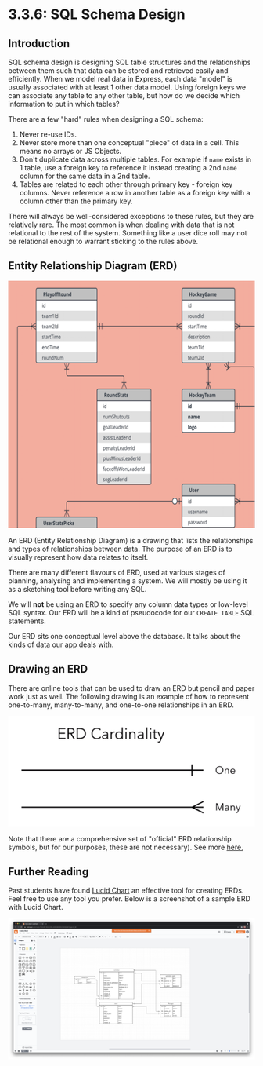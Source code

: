 # 3.3.6: SQL Schema Design

## Introduction

SQL schema design is designing SQL table structures and the relationships between them such that data can be stored and retrieved easily and efficiently. When we model real data in Express, each data "model" is usually associated with at least 1 other data model. Using foreign keys we can associate any table to any other table, but how do we decide which information to put in which tables?

There are a few "hard" rules when designing a SQL schema:

1. Never re-use IDs.
2. Never store more than one conceptual "piece" of data in a cell. This means no arrays or JS Objects.
3. Don't duplicate data across multiple tables. For example if `name` exists in 1 table, use a foreign key to reference it instead creating a 2nd `name` column for the same data in a 2nd table.
4. Tables are related to each other through primary key - foreign key columns. Never reference a row in another table as a foreign key with a column other than the primary key.

There will always be well-considered exceptions to these rules, but they are relatively rare. The most common is when dealing with data that is not relational to the rest of the system. Something like a user dice roll may not be relational enough to warrant sticking to the rules above.

## Entity Relationship Diagram \(ERD\)

![](../../.gitbook/assets/hickey.png)

An ERD \(Entity Relationship Diagram\) is a drawing that lists the relationships and types of relationships between data. The purpose of an ERD is to visually represent how data relates to itself.

There are many different flavours of ERD, used at various stages of planning, analysing and implementing a system. We will mostly be using it as a sketching tool before writing any SQL.

We will **not** be using an ERD to specify any column data types or low-level SQL syntax. Our ERD will be a kind of pseudocode for our `CREATE TABLE` SQL statements.

Our ERD sits one conceptual level above the database. It talks about the kinds of data our app deals with.

## Drawing an ERD

There are online tools that can be used to draw an ERD but pencil and paper work just as well. The following drawing is an example of how to represent one-to-many, many-to-many, and one-to-one relationships in an ERD.

![How to represent one-to-many, many-to-many, and one-to-one relationships in an ERD](../../.gitbook/assets/cardinalityguide%20%282%29.png)

Note that there are a comprehensive set of "official" ERD relationship symbols, but for our purposes, these are not necessary\). See more [here.](https://en.wikipedia.org/wiki/Entity%E2%80%93relationship_model#Crow's_foot_notation)

## Further Reading

Past students have found [Lucid Chart](https://www.lucidchart.com/pages/) an effective tool for creating ERDs. Feel free to use any tool you prefer. Below is a screenshot of a sample ERD with Lucid Chart.

![Use the Entity Relationship toolbar on the left panel to create tables and relationships.](../../.gitbook/assets/image%20%283%29.png)

